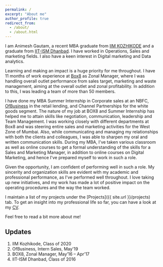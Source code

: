 ```yaml
---
permalink: /
excerpt: "About me"
author_profile: true
redirect_from: 
  - /about/
  - /about.html
---
```


I am Animesh Gautam, a recent MBA graduate from [IIM KOZHIKODE](http://www.iitk.ac.in/) and a graduate from [IIT-ISM Dhanbad](https://www.iitism.ac.in). I have worked in Operations, Sales and marketing fields. I also have a keen interest in Digital marketing and Data analytics.

Learning and making an impact is a huge priority for me throughout. I have 11 months of work experience at [Box8](https://box8.in) as Zonal Manager, where I was handling overall outlet performance from sales target, marketing and waste management, aiming at the overall outlet and zonal profitability. In addition to this, I was leading a team of more than 50 members.

I have done my MBA Summer Internship in Corporate sales at an NBFC, [OfBusiness](https://www.ofbusiness.com) in the retail lending, and Channel Partnerships for the white goods segment. The nature of my job at BOX8 and Summer Internship has helped me to attain skills like negotiation, communication, leadership and Team Management. I was working closely with different departments at Box8 and was steering entire sales and marketing activities for the West Zone of Mumbai.  Also, while communicating and managing my relationships with both the clients and colleagues, I was able to sharpen my oral and written communication skills. During my MBA, I've taken various classroom as well as online courses to get a formal understanding of the skills for a Sales and Marketing Manager, in addition to online courses on Digital Marketing, and hence I've prepared myself to work in such a role.

Given the opportunity, I am confident of performing well in such a role. My sincerity and organization skills are evident with my academic and professional performance, as I've performed well throughout. I love taking up new initiatives, and my work has made a lot of positive impact on the operating procedures and the way the team worked.

I maintain a list of my projects under the [Projects]({{ site.url }}/projects) tab. To get an insight into my professional life so far, you can have a look at my [CV](/images/Animesh_Gautam_CV.pdf).

Feel free to read a bit more about me!

## Updates
1. IIM Kozhikode, Class of 2020
2. OfBusiness, Intern Sales, May'19
3. BOX8, Zonal Manager, May’16 – Apr’17
4. IIT-ISM Dhanbad, Class of 2016



